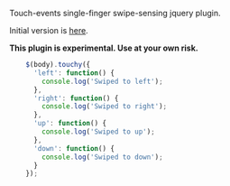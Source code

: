 Touch-events single-finger swipe-sensing jquery plugin.

Initial version is [here](http://padilicious.com/code/touchevents/index.html).

__This plugin is experimental. Use at your own risk.__

```javascript
    $(body).touchy({
      'left': function() {
        console.log('Swiped to left');
      },
      'right': function() {
        console.log('Swiped to right');
      },
      'up': function() {
        console.log('Swiped to up');
      },
      'down': function() {
        console.log('Swiped to down');
      }
    });
```
